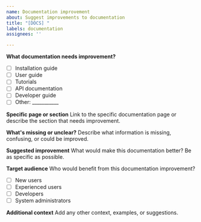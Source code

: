 ```yaml
---
name: Documentation improvement
about: Suggest improvements to documentation
title: "[DOCS] "
labels: documentation
assignees: ''

---
```


**What documentation needs improvement?**
- [ ] Installation guide
- [ ] User guide
- [ ] Tutorials
- [ ] API documentation
- [ ] Developer guide
- [ ] Other: ___________

**Specific page or section**
Link to the specific documentation page or describe the section that needs improvement.

**What's missing or unclear?**
Describe what information is missing, confusing, or could be improved.

**Suggested improvement**
What would make this documentation better? Be as specific as possible.

**Target audience**
Who would benefit from this documentation improvement?
- [ ] New users
- [ ] Experienced users
- [ ] Developers
- [ ] System administrators

**Additional context**
Add any other context, examples, or suggestions.